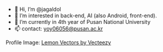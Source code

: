 - 👋 Hi, I’m @jagaldol
- 👀 I’m interested in back-end, AI (also Android, front-end).
- 🌱 I’m currently in 4th year of Pusan National University
- 📫 contact: yoy06056@pusan.ac.kr

<!---
jagaldol/jagaldol is a ✨ special ✨ repository because its `README.md` (this file) appears on your GitHub profile.
You can click the Preview link to take a look at your changes.
--->


Profile Image: <a href="https://www.vecteezy.com/free-vector/lemon">Lemon Vectors by Vecteezy</a>
